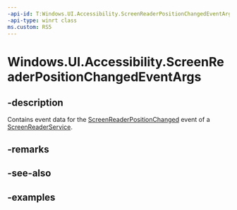 ```yaml
---
-api-id: T:Windows.UI.Accessibility.ScreenReaderPositionChangedEventArgs
-api-type: winrt class
ms.custom: RS5
---
```


<!-- Class syntax.
public class ScreenReaderPositionChangedEventArgs 
-->

# Windows.UI.Accessibility.ScreenReaderPositionChangedEventArgs

## -description

Contains event data for the [ScreenReaderPositionChanged](screenreaderservice_screenreaderpositionchanged.md) event of a [ScreenReaderService](screenreaderservice.md).

## -remarks

## -see-also

## -examples

